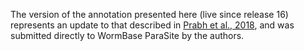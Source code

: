 The version of the annotation presented here (live since release 16) represents an update to that described in [Prabh et al., 2018](https://pubmed.ncbi.nlm.nih.gov/30232197/), and was submitted directly to WormBase ParaSite by the authors.
